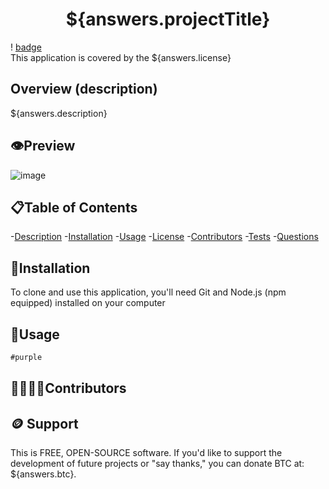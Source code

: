 <h1 align="center">${answers.projectTitle} </h1>


! [badge](https://shields.ioi/bagde/license-${answers.license}-yellow)<br />
This application is  covered by the ${answers.license}

## Overview (description)
${answers.description}


## 👁️Preview
![image]()


## 📋Table of Contents
-[Description](#description)
-[Installation](#insatalltion)
-[Usage](#usage)
-[License](#license)
-[Contributors](#contribute)
-[Tests](tests)
-[Questions](#questions)


## 📃Installation
To clone and use this application, you'll need Git and Node.js (npm equipped) installed on your computer


## 🧰Usage
```diff
#purple
```
## 🫱🏽‍🫲🏼Contributors

## 🪙 Support
This is FREE, OPEN-SOURCE software.  If you'd like to support the development of future projects or "say thanks," you can donate BTC at: ${answers.btc}.


